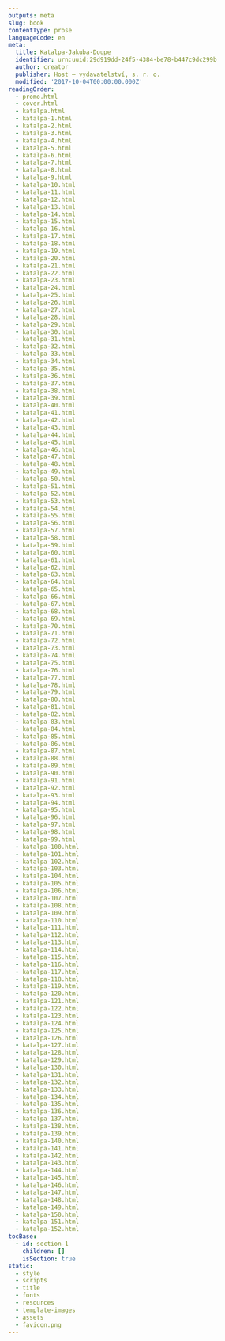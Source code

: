 ```yaml
---
outputs: meta
slug: book
contentType: prose
languageCode: en
meta:
  title: Katalpa-Jakuba-Doupe
  identifier: urn:uuid:29d919dd-24f5-4384-be78-b447c9dc299b
  author: creator
  publisher: Host – vydavatelství, s. r. o.
  modified: '2017-10-04T00:00:00.000Z'
readingOrder:
  - promo.html
  - cover.html
  - katalpa.html
  - katalpa-1.html
  - katalpa-2.html
  - katalpa-3.html
  - katalpa-4.html
  - katalpa-5.html
  - katalpa-6.html
  - katalpa-7.html
  - katalpa-8.html
  - katalpa-9.html
  - katalpa-10.html
  - katalpa-11.html
  - katalpa-12.html
  - katalpa-13.html
  - katalpa-14.html
  - katalpa-15.html
  - katalpa-16.html
  - katalpa-17.html
  - katalpa-18.html
  - katalpa-19.html
  - katalpa-20.html
  - katalpa-21.html
  - katalpa-22.html
  - katalpa-23.html
  - katalpa-24.html
  - katalpa-25.html
  - katalpa-26.html
  - katalpa-27.html
  - katalpa-28.html
  - katalpa-29.html
  - katalpa-30.html
  - katalpa-31.html
  - katalpa-32.html
  - katalpa-33.html
  - katalpa-34.html
  - katalpa-35.html
  - katalpa-36.html
  - katalpa-37.html
  - katalpa-38.html
  - katalpa-39.html
  - katalpa-40.html
  - katalpa-41.html
  - katalpa-42.html
  - katalpa-43.html
  - katalpa-44.html
  - katalpa-45.html
  - katalpa-46.html
  - katalpa-47.html
  - katalpa-48.html
  - katalpa-49.html
  - katalpa-50.html
  - katalpa-51.html
  - katalpa-52.html
  - katalpa-53.html
  - katalpa-54.html
  - katalpa-55.html
  - katalpa-56.html
  - katalpa-57.html
  - katalpa-58.html
  - katalpa-59.html
  - katalpa-60.html
  - katalpa-61.html
  - katalpa-62.html
  - katalpa-63.html
  - katalpa-64.html
  - katalpa-65.html
  - katalpa-66.html
  - katalpa-67.html
  - katalpa-68.html
  - katalpa-69.html
  - katalpa-70.html
  - katalpa-71.html
  - katalpa-72.html
  - katalpa-73.html
  - katalpa-74.html
  - katalpa-75.html
  - katalpa-76.html
  - katalpa-77.html
  - katalpa-78.html
  - katalpa-79.html
  - katalpa-80.html
  - katalpa-81.html
  - katalpa-82.html
  - katalpa-83.html
  - katalpa-84.html
  - katalpa-85.html
  - katalpa-86.html
  - katalpa-87.html
  - katalpa-88.html
  - katalpa-89.html
  - katalpa-90.html
  - katalpa-91.html
  - katalpa-92.html
  - katalpa-93.html
  - katalpa-94.html
  - katalpa-95.html
  - katalpa-96.html
  - katalpa-97.html
  - katalpa-98.html
  - katalpa-99.html
  - katalpa-100.html
  - katalpa-101.html
  - katalpa-102.html
  - katalpa-103.html
  - katalpa-104.html
  - katalpa-105.html
  - katalpa-106.html
  - katalpa-107.html
  - katalpa-108.html
  - katalpa-109.html
  - katalpa-110.html
  - katalpa-111.html
  - katalpa-112.html
  - katalpa-113.html
  - katalpa-114.html
  - katalpa-115.html
  - katalpa-116.html
  - katalpa-117.html
  - katalpa-118.html
  - katalpa-119.html
  - katalpa-120.html
  - katalpa-121.html
  - katalpa-122.html
  - katalpa-123.html
  - katalpa-124.html
  - katalpa-125.html
  - katalpa-126.html
  - katalpa-127.html
  - katalpa-128.html
  - katalpa-129.html
  - katalpa-130.html
  - katalpa-131.html
  - katalpa-132.html
  - katalpa-133.html
  - katalpa-134.html
  - katalpa-135.html
  - katalpa-136.html
  - katalpa-137.html
  - katalpa-138.html
  - katalpa-139.html
  - katalpa-140.html
  - katalpa-141.html
  - katalpa-142.html
  - katalpa-143.html
  - katalpa-144.html
  - katalpa-145.html
  - katalpa-146.html
  - katalpa-147.html
  - katalpa-148.html
  - katalpa-149.html
  - katalpa-150.html
  - katalpa-151.html
  - katalpa-152.html
tocBase:
  - id: section-1
    children: []
    isSection: true
static:
  - style
  - scripts
  - title
  - fonts
  - resources
  - template-images
  - assets
  - favicon.png
---
```

